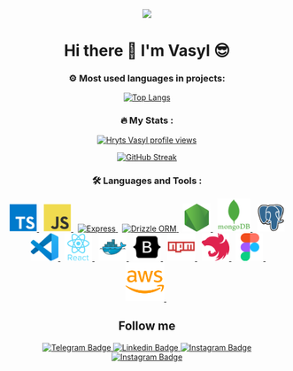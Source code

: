 <div id="header" align="center">
  
  <img src="https://media.giphy.com/media/fwbzI2kV3Qrlpkh59e/giphy.gif" width="300" />
  
  <h1> Hi there 👋
  I'm Vasyl 😎</h1>
   <!---
  ![Snake animation](https://github.com/vasyl1312/vasyl1312/blob/output/github-contribution-grid-snake.svg)
   --->
  
  ### ⚙ Most used languages in projects:
  [![Top Langs](https://github-readme-stats.vercel.app/api/top-langs/?username=vasyl1312&theme=vision-friendly-dark)](https://github.com/anuraghazra/github-readme-stats)
  
  ### :fire: My Stats :
  
  [![Hryts Vasyl profile views](https://u8views.com/api/v1/github/profiles/78865780/views/day-week-month-total-count.svg)](https://u8views.com/github/vasyl1312)
  
  [![GitHub Streak](http://github-readme-streak-stats.herokuapp.com?user=vasyl1312&theme=dark&hide_border=true)](https://git.io/streak-stats)
  
  
  ### :hammer_and_wrench: Languages and Tools :
  <div>
    <a href="https://www.typescriptlang.org/" target="_blank">
      <img src="https://github.com/devicons/devicon/blob/master/icons/typescript/typescript-plain.svg" title="TypeScript" alt="TypeScript" width="50" height="50"/>
    </a>&nbsp; 
    <a href="https://developer.mozilla.org/en-US/docs/Web/JavaScript" target="_blank">
      <img src="https://github.com/devicons/devicon/blob/master/icons/javascript/javascript-original.svg" title="JavaScript" alt="JavaScript" width="50" height="50"/>
    </a>&nbsp;
    <a href="https://expressjs.com/" target="_blank">
      <img src="https://itproger.com/intensive/img/express.png" title="Express" alt="Express" width="50" height="50"/>
    </a>&nbsp;
    <a href="https://orm.drizzle.team/" target="_blank">
      <img src="https://i.ibb.co/NCB5mXX/image.png" title="Drizzle ORM" alt="Drizzle ORM" width="50" height="50"/>
    </a>&nbsp; 
    <a href="https://nodejs.org/" target="_blank">
      <img src="https://github.com/devicons/devicon/blob/master/icons/nodejs/nodejs-original.svg" title="NodeJS" alt="NodeJS" width="50" height="50"/>
    </a>&nbsp;  
    <a href="https://www.mongodb.com/" target="_blank">
      <img src="https://github.com/devicons/devicon/blob/master/icons/mongodb/mongodb-plain-wordmark.svg" title="MongoDB" alt="MongoDB" width="60" height="60"/>
    </a>&nbsp;  
    <a href="https://www.postgresql.org/" target="_blank">
      <img src="https://github.com/devicons/devicon/blob/master/icons/postgresql/postgresql-original.svg" title="PostgreSQL" alt="PostgreSQL" width="50" height="50"/>
    </a>&nbsp;  
    <a href="https://code.visualstudio.com/" target="_blank">
      <img src="https://github.com/devicons/devicon/blob/master/icons/vscode/vscode-original.svg" title="VSCode" alt="VSCode" width="50" height="50"/>
    </a>&nbsp;  
    <a href="https://reactjs.org/" target="_blank">
      <img src="https://github.com/devicons/devicon/blob/master/icons/react/react-original-wordmark.svg" title="React" alt="React" width="50" height="50"/>
    </a>&nbsp;  
    <a href="https://www.docker.com/" target="_blank">
      <img src="https://github.com/devicons/devicon/blob/master/icons/docker/docker-original.svg" title="Docker" alt="Docker" width="50" height="50"/>
    </a>&nbsp;  
    <a href="https://getbootstrap.com/" target="_blank">
      <img src="https://github.com/devicons/devicon/blob/master/icons/bootstrap/bootstrap-plain.svg" title="Bootstrap" alt="Bootstrap" width="50" height="50"/>
    </a>&nbsp;  
    <a href="https://www.npmjs.com/" target="_blank">
      <img src="https://github.com/devicons/devicon/blob/master/icons/npm/npm-original-wordmark.svg" title="NPM" alt="NPM" width="50" height="50"/>
    </a>&nbsp;  
    <a href="https://nestjs.com/" target="_blank">
      <img src="https://github.com/devicons/devicon/blob/master/icons/nestjs/nestjs-plain.svg" title="NestJS" alt="NestJS" width="50" height="50"/>
    </a>&nbsp; 
    <a href="https://www.figma.com/" target="_blank">
      <img src="https://github.com/devicons/devicon/blob/master/icons/figma/figma-original.svg" title="Figma" alt="Figma" width="50" height="50"/>
    </a>&nbsp; 
     <a href="https://aws.amazon.com/" target="_blank">
      <img src="https://github.com/devicons/devicon/blob/master/icons/amazonwebservices/amazonwebservices-plain-wordmark.svg" title="AWS" alt="AWS" width="70" height="70"/>
    </a>&nbsp; 
  </div>
    
  <h2>Follow me</h2>
  <div id="badges">
    <a href="https://t.me/vasylkoo">
      <img src="https://upload.wikimedia.org/wikipedia/commons/thumb/8/82/Telegram_logo.svg/2048px-Telegram_logo.svg.png" alt="Telegram Badge" width="50"/>
    </a>
      <a href="https://www.linkedin.com/in/vasyl-hryts-b2aa5121b/">
      <img src="https://cdn-icons-png.flaticon.com/512/174/174857.png" alt="Linkedin Badge" width="50"/>
    </a>
        <a href="https://www.instagram.com/vasyllko/">
      <img src="https://upload.wikimedia.org/wikipedia/commons/thumb/e/e7/Instagram_logo_2016.svg/768px-Instagram_logo_2016.svg.png" alt="Instagram Badge" width="50"/>
    </a>
        <a href="https://www.superprof.com.ua/ir/25702261-96fae8">
      <img src="https://s3-eu-west-1.amazonaws.com/tpd/logos/5b7bda20a4afda000104078a/0x0.png" alt="Instagram Badge" width="50"/>
    </a>
  </div>


</div>
